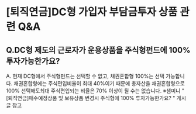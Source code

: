 # [퇴직연금]DC형 가입자 부담금투자 상품 관련 Q&A
## Q.DC형 제도의 근로자가 운용상품을 주식형펀드에 100% 투자가능한가요?
A. 현재 DC형에서 주식형펀드는 선택할 수 없고, 채권혼합형 100%는 선택 가능합니다.
채권혼합형에는 주식편입비율이 최대 40%이기 때문에 총자산을 채권혼합형으로 100% 선택해도최대 주식편입되는 비율은 70% 이상이 될 수는 없습니다.
※샘미니 "[퇴직연금]매수예정상품 및 보유상품 변경시 주식형에 100% 투자가능한가요? " 게시글 참고

